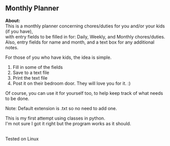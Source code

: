 ## Monthly Planner

**About:**  
This is a monthly planner concerning chores/duties for you and/or your kids (if you have),  
with entry fields to be filled in for: Daily, Weekly, and Monthly chores/duties.  
Also,  entry fields for name and month, and a text box for any additional notes.  

For those of you who have kids, the idea is simple.  
1. Fill in some of the fields  
2. Save to a text file 
3. Print the text file
4. Post it on their bedroom door. They will love you for it. :)  

Of course, you can use it for yourself too, to help keep track of what needs to be done.  

Note: Default extension is .txt so no need to add one.  
  
  
This is my first attempt using classes in python.  
I'm not sure I got it right but the program works as it should.


<br>
Tested on Linux
  






